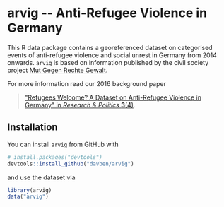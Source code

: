 
<!-- README.md is generated from README.Rmd. Please edit that file -->
arvig -- Anti-Refugee Violence in Germany
=========================================

This R data package contains a georeferenced dataset on categorised events of anti-refugee violence and social unrest in Germany from 2014 onwards. `arvig` is based on information published by the civil society project [Mut Gegen Rechte Gewalt](https://www.mut-gegen-rechte-gewalt.de).

For more information read our 2016 background paper

> ["Refugees Welcome? A Dataset on Anti-Refugee Violence in Germany" in *Research & Politics* **3**(4)](http://doi.org/10.1177/2053168016679590).

Installation
------------

You can install `arvig` from GitHub with

``` r
# install.packages("devtools")
devtools::install_github("davben/arvig")
```

and use the dataset via

``` r
library(arvig)
data("arvig")
```
